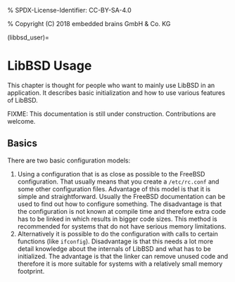 % SPDX-License-Identifier: CC-BY-SA-4.0

% Copyright (C) 2018 embedded brains GmbH & Co. KG

(libbsd_user)=

# LibBSD Usage

This chapter is thought for people who want to mainly use LibBSD in an
application. It describes basic initialization and how to use various features
of LibBSD.

FIXME: This documentation is still under construction. Contributions are
welcome.

## Basics

There are two basic configuration models:

1. Using a configuration that is as close as possible to the FreeBSD
   configuration. That usually means that you create a `/etc/rc.conf` and some
   other configuration files. Advantage of this model is that it is simple and
   straightforward. Usually the FreeBSD documentation can be used to find out
   how to configure something. The disadvantage is that the configuration is not
   known at compile time and therefore extra code has to be linked in which
   results in bigger code sizes. This method is recommended for systems that
   do not have serious memory limitations.
2. Alternatively it is possible to do the configuration with calls to certain
   functions (like `ifconfig`). Disadvantage is that this needs a lot more
   detail knowledge about the internals of LibBSD and what has to be
   initialized. The advantage is that the linker can remove unused code and
   therefore it is more suitable for systems with a relatively small memory
   footprint.
